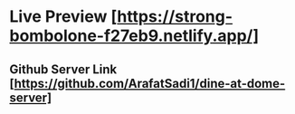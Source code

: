 # Live Preview [https://strong-bombolone-f27eb9.netlify.app/]
## Github Server Link [https://github.com/ArafatSadi1/dine-at-dome-server]
